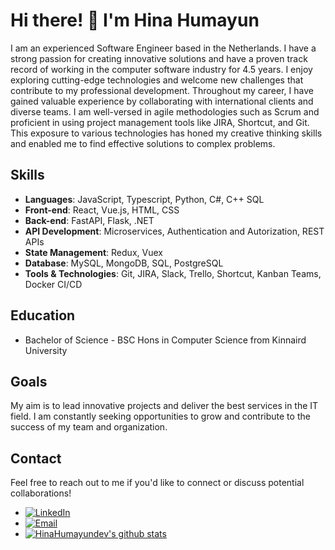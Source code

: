 # Hi there! 👋 I'm Hina Humayun


I am an experienced Software Engineer based in the Netherlands. I have a strong passion for creating innovative solutions and have a proven track record of working in the computer software industry for 4.5 years. I enjoy exploring cutting-edge technologies and welcome new challenges that contribute to my professional development. Throughout my career, I have gained valuable experience by collaborating with international clients and diverse teams. I am well-versed in agile methodologies such as Scrum and proficient in using project management tools like JIRA, Shortcut, and Git. This exposure to various technologies has honed my creative thinking skills and enabled me to find effective solutions to complex problems.


## Skills

- **Languages**: JavaScript, Typescript, Python, C#, C++ SQL
- **Front-end**: React, Vue.js, HTML, CSS
- **Back-end**: FastAPI, Flask, .NET
- **API Development**: Microservices, Authentication and Autorization, REST APIs
- **State Management**: Redux, Vuex
- **Database**: MySQL, MongoDB, SQL, PostgreSQL
- **Tools & Technologies**: Git, JIRA, Slack, Trello, Shortcut, Kanban Teams, Docker CI/CD

## Education

- Bachelor of Science - BSC Hons in Computer Science from Kinnaird University


## Goals

My aim is to lead innovative projects and deliver the best services in the IT field. I am constantly seeking opportunities to grow and contribute to the success of my team and organization.

## Contact

Feel free to reach out to me if you'd like to connect or discuss potential collaborations!

- [![LinkedIn](https://img.shields.io/badge/LinkedIn-Connect-blue)](https://www.linkedin.com/in//hina-humayun-dev/)
- [![Email](https://img.shields.io/badge/Email-Send-brightgreen)](mailto:hinahumayun271@gmail.com) 
- [![HinaHumayundev's github stats](https://github-readme-stats.vercel.app/api?username=HinaHumayundev&show_icons=true&theme=radical&count_private=true)](https://github.com/HinaHumayundev/)

